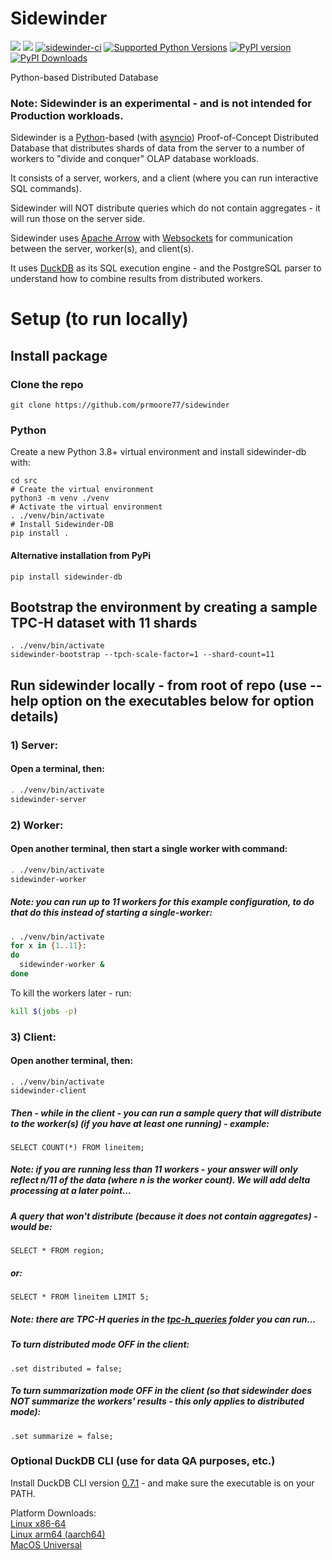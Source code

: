 # Sidewinder

[<img src="https://img.shields.io/badge/GitHub-prmoore77%2Fsidewinder-blue.svg?logo=Github">](https://github.com/prmoore77/sidewinder)
[<img src="https://img.shields.io/badge/dockerhub-image-green.svg?logo=Docker">](https://hub.docker.com/repository/docker/prmoorevoltron/sidewinder/general)
[![sidewinder-ci](https://github.com/prmoore77/sidewinder/actions/workflows/ci.yml/badge.svg)](https://github.com/prmoore77/sidewinder/actions/workflows/ci.yml)
[![Supported Python Versions](https://img.shields.io/pypi/pyversions/sidewinder-db)](https://pypi.org/project/sidewinder-db/)
[![PyPI version](https://badge.fury.io/py/sidewinder-db.svg)](https://badge.fury.io/py/sidewinder-db)
[![PyPI Downloads](https://img.shields.io/pypi/dm/sidewinder-db.svg)](https://pypi.org/project/sidewinder-db/)

Python-based Distributed Database

### Note: Sidewinder is an experimental - and is not intended for Production workloads. 

Sidewinder is a [Python](https://python.org)-based (with [asyncio](https://docs.python.org/3/library/asyncio.html)) Proof-of-Concept Distributed Database that distributes shards of data from the server to a number of workers to "divide and conquer" OLAP database workloads.

It consists of a server, workers, and a client (where you can run interactive SQL commands).

Sidewinder will NOT distribute queries which do not contain aggregates - it will run those on the server side. 

Sidewinder uses [Apache Arrow](https://arrow.apache.org) with [Websockets](https://websockets.readthedocs.io/en/stable/) for communication between the server, worker(s), and client(s).  

It uses [DuckDB](https://duckdb.org) as its SQL execution engine - and the PostgreSQL parser to understand how to combine results from distributed workers.

# Setup (to run locally)

## Install package

### Clone the repo
```shell
git clone https://github.com/prmoore77/sidewinder
```

### Python
Create a new Python 3.8+ virtual environment and install sidewinder-db with:
```shell
cd src
# Create the virtual environment
python3 -m venv ./venv
# Activate the virtual environment
. ./venv/bin/activate
# Install Sidewinder-DB
pip install .
```

#### Alternative installation from PyPi
```shell
pip install sidewinder-db
```

## Bootstrap the environment by creating a sample TPC-H dataset with 11 shards
```shell
. ./venv/bin/activate
sidewinder-bootstrap --tpch-scale-factor=1 --shard-count=11
```

## Run sidewinder locally - from root of repo (use --help option on the executables below for option details)
### 1) Server:
#### Open a terminal, then:
```bash
. ./venv/bin/activate
sidewinder-server
```

### 2) Worker:
#### Open another terminal, then start a single worker with command:
```bash
. ./venv/bin/activate
sidewinder-worker
```
##### Note: you can run up to 11 workers for this example configuration, to do that do this instead of starting a single-worker:
```bash
. ./venv/bin/activate
for x in {1..11}:
do
  sidewinder-worker &
done
```

To kill the workers later - run:
```bash
kill $(jobs -p)
```

### 3) Client:
#### Open another terminal, then:
```
. ./venv/bin/activate
sidewinder-client
```

##### Then - while in the client - you can run a sample query that will distribute to the worker(s) (if you have at least one running) - example:
```SELECT COUNT(*) FROM lineitem;```
##### Note: if you are running less than 11 workers - your answer will only reflect n/11 of the data (where n is the worker count).  We will add delta processing at a later point...

##### A query that won't distribute (because it does not contain aggregates) - would be:
```SELECT * FROM region;```
##### or:
```SELECT * FROM lineitem LIMIT 5;```

##### Note: there are TPC-H queries in the [tpc-h_queries](tpc-h_queries) folder you can run...

##### To turn distributed mode OFF in the client:
```.set distributed = false;```

##### To turn summarization mode OFF in the client (so that sidewinder does NOT summarize the workers' results - this only applies to distributed mode):
```.set summarize = false;```

### Optional DuckDB CLI (use for data QA purposes, etc.)
Install DuckDB CLI version [0.7.1](https://github.com/duckdb/duckdb/releases/tag/v0.7.1) - and make sure the executable is on your PATH.

Platform Downloads:   
[Linux x86-64](https://github.com/duckdb/duckdb/releases/download/v0.7.1/duckdb_cli-linux-amd64.zip)   
[Linux arm64 (aarch64)](https://github.com/duckdb/duckdb/releases/download/v0.7.1/duckdb_cli-linux-aarch64.zip)   
[MacOS Universal](https://github.com/duckdb/duckdb/releases/download/v0.7.1/duckdb_cli-osx-universal.zip)   

